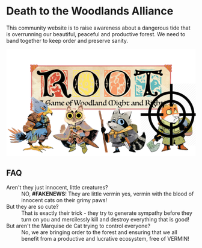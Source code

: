 # Death to the Woodlands Alliance

This community website is to raise awareness about a dangerous tide that is overrunning our beautiful, peaceful and productive forest. 
We need to band together to keep order and preserve sanity.

<img src="images/Banner2.png">

## FAQ

<dl>

<dt>Aren't they just innocent, little creatures?</dt>
<dd>NO, <strong>#FAKENEWS</strong>! They are little vermin yes, vermin with the blood of innocent cats on their grimy paws!</dd>
<dt>But they are so cute?</dt>
<dd>That is exactly their trick - they try to generate sympathy before they turn on you and mercilessly kill and destroy everything that is good!</dd>
<dt>But aren't the Marquise de Cat trying to control everyone?</dt>
<dd>No, we are bringing order to the forest and ensuring that we all benefit from a productive and lucrative ecosystem, free of VERMIN!</dd>

</dl>


